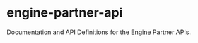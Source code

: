 # engine-partner-api

Documentation and API Definitions for the [Engine](https://engine.com) Partner APIs.
